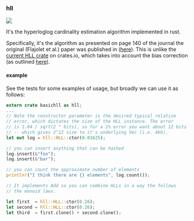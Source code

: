 ### hll

![](https://travis-ci.org/kjgorman/hll.rs.svg?branch=master)

It's the hyperloglog cardinality estimation algorithm implemented in rust.

Specifically, it's the algorithm as presented on page 140 of the
journal the original (Flajolet et al.) paper was published in
([here](http://algo.inria.fr/flajolet/Publications/FlFuGaMe07.pdf)). This
is unlike the [current HLL
crate](https://crates.io/crates/hyperloglog) on crates.io, which takes
into account the bias correction (as outlined
[here](http://stefanheule.com/papers/edbt2013-hyperloglog.pdf)).

#### example

See the tests for some examples of usage, but broadly we can use it as
follows:

```rust
extern crate basichll as hll;
...
// Note the constructor parameter is the desired typical relative
// error, which dictates the size of the HLL instance. The error
// is 1.04 / sqrt(2 ^ bits), so for a 1% error you want about 12 bits
// -- which gives 2^12 size to it's underlying Vec (i.e. 4kb).
let mut log = hll::HLL::ctor(0.01625);

// you can insert anything that can be hashed
log.insert(&"foo");
log.insert(&"bar");

// you can count the approximate number of elements
println!("I think there are {} elements", log.count());

// It implements Add so you can combine HLLs in a way the follows
// the monoid laws.

let first  = hll::HLL::ctor(0.26);
let second = hll::HLL::ctor(0.26);
let third  = first.clone() + second.clone();
```